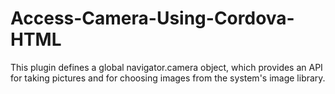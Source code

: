 # Access-Camera-Using-Cordova-HTML
This plugin defines a global navigator.camera object, which provides an API for taking pictures and for choosing images from the system's image library.

